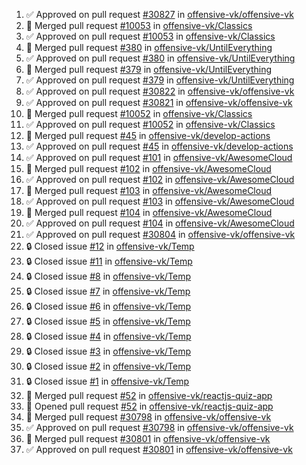 <!--START_SECTION:activity-->
1. ✅ Approved on pull request [#30827](https://github.com/offensive-vk/offensive-vk/pull/30827) in [offensive-vk/offensive-vk](https://github.com/offensive-vk/offensive-vk)
2. 🎉  Merged pull request [#10053](https://github.com/offensive-vk/Classics/pull/10053) in [offensive-vk/Classics](https://github.com/offensive-vk/Classics)
3. ✅ Approved on pull request [#10053](https://github.com/offensive-vk/Classics/pull/10053) in [offensive-vk/Classics](https://github.com/offensive-vk/Classics)
4. 🎉  Merged pull request [#380](https://github.com/offensive-vk/UntilEverything/pull/380) in [offensive-vk/UntilEverything](https://github.com/offensive-vk/UntilEverything)
5. ✅ Approved on pull request [#380](https://github.com/offensive-vk/UntilEverything/pull/380) in [offensive-vk/UntilEverything](https://github.com/offensive-vk/UntilEverything)
6. 🎉  Merged pull request [#379](https://github.com/offensive-vk/UntilEverything/pull/379) in [offensive-vk/UntilEverything](https://github.com/offensive-vk/UntilEverything)
7. ✅ Approved on pull request [#379](https://github.com/offensive-vk/UntilEverything/pull/379) in [offensive-vk/UntilEverything](https://github.com/offensive-vk/UntilEverything)
8. ✅ Approved on pull request [#30822](https://github.com/offensive-vk/offensive-vk/pull/30822) in [offensive-vk/offensive-vk](https://github.com/offensive-vk/offensive-vk)
9. ✅ Approved on pull request [#30821](https://github.com/offensive-vk/offensive-vk/pull/30821) in [offensive-vk/offensive-vk](https://github.com/offensive-vk/offensive-vk)
10. 🎉  Merged pull request [#10052](https://github.com/offensive-vk/Classics/pull/10052) in [offensive-vk/Classics](https://github.com/offensive-vk/Classics)
11. ✅ Approved on pull request [#10052](https://github.com/offensive-vk/Classics/pull/10052) in [offensive-vk/Classics](https://github.com/offensive-vk/Classics)
12. 🎉  Merged pull request [#45](https://github.com/offensive-vk/develop-actions/pull/45) in [offensive-vk/develop-actions](https://github.com/offensive-vk/develop-actions)
13. ✅ Approved on pull request [#45](https://github.com/offensive-vk/develop-actions/pull/45) in [offensive-vk/develop-actions](https://github.com/offensive-vk/develop-actions)
14. ✅ Approved on pull request [#101](https://github.com/offensive-vk/AwesomeCloud/pull/101) in [offensive-vk/AwesomeCloud](https://github.com/offensive-vk/AwesomeCloud)
15. 🎉  Merged pull request [#102](https://github.com/offensive-vk/AwesomeCloud/pull/102) in [offensive-vk/AwesomeCloud](https://github.com/offensive-vk/AwesomeCloud)
16. ✅ Approved on pull request [#102](https://github.com/offensive-vk/AwesomeCloud/pull/102) in [offensive-vk/AwesomeCloud](https://github.com/offensive-vk/AwesomeCloud)
17. 🎉  Merged pull request [#103](https://github.com/offensive-vk/AwesomeCloud/pull/103) in [offensive-vk/AwesomeCloud](https://github.com/offensive-vk/AwesomeCloud)
18. ✅ Approved on pull request [#103](https://github.com/offensive-vk/AwesomeCloud/pull/103) in [offensive-vk/AwesomeCloud](https://github.com/offensive-vk/AwesomeCloud)
19. 🎉  Merged pull request [#104](https://github.com/offensive-vk/AwesomeCloud/pull/104) in [offensive-vk/AwesomeCloud](https://github.com/offensive-vk/AwesomeCloud)
20. ✅ Approved on pull request [#104](https://github.com/offensive-vk/AwesomeCloud/pull/104) in [offensive-vk/AwesomeCloud](https://github.com/offensive-vk/AwesomeCloud)
21. ✅ Approved on pull request [#30804](https://github.com/offensive-vk/offensive-vk/pull/30804) in [offensive-vk/offensive-vk](https://github.com/offensive-vk/offensive-vk)
22. 🔒 Closed issue [#12](https://github.com/offensive-vk/Temp/issues/12) in [offensive-vk/Temp](https://github.com/offensive-vk/Temp)
23. 🔒 Closed issue [#11](https://github.com/offensive-vk/Temp/issues/11) in [offensive-vk/Temp](https://github.com/offensive-vk/Temp)
24. 🔒 Closed issue [#8](https://github.com/offensive-vk/Temp/issues/8) in [offensive-vk/Temp](https://github.com/offensive-vk/Temp)
25. 🔒 Closed issue [#7](https://github.com/offensive-vk/Temp/issues/7) in [offensive-vk/Temp](https://github.com/offensive-vk/Temp)
26. 🔒 Closed issue [#6](https://github.com/offensive-vk/Temp/issues/6) in [offensive-vk/Temp](https://github.com/offensive-vk/Temp)
27. 🔒 Closed issue [#5](https://github.com/offensive-vk/Temp/issues/5) in [offensive-vk/Temp](https://github.com/offensive-vk/Temp)
28. 🔒 Closed issue [#4](https://github.com/offensive-vk/Temp/issues/4) in [offensive-vk/Temp](https://github.com/offensive-vk/Temp)
29. 🔒 Closed issue [#3](https://github.com/offensive-vk/Temp/issues/3) in [offensive-vk/Temp](https://github.com/offensive-vk/Temp)
30. 🔒 Closed issue [#2](https://github.com/offensive-vk/Temp/issues/2) in [offensive-vk/Temp](https://github.com/offensive-vk/Temp)
31. 🔒 Closed issue [#1](https://github.com/offensive-vk/Temp/issues/1) in [offensive-vk/Temp](https://github.com/offensive-vk/Temp)
32. 🎉  Merged pull request [#52](https://github.com/offensive-vk/reactjs-quiz-app/pull/52) in [offensive-vk/reactjs-quiz-app](https://github.com/offensive-vk/reactjs-quiz-app)
33. 💪 Opened pull request [#52](https://github.com/offensive-vk/reactjs-quiz-app/pull/52) in [offensive-vk/reactjs-quiz-app](https://github.com/offensive-vk/reactjs-quiz-app)
34. 🎉  Merged pull request [#30798](https://github.com/offensive-vk/offensive-vk/pull/30798) in [offensive-vk/offensive-vk](https://github.com/offensive-vk/offensive-vk)
35. ✅ Approved on pull request [#30798](https://github.com/offensive-vk/offensive-vk/pull/30798) in [offensive-vk/offensive-vk](https://github.com/offensive-vk/offensive-vk)
36. 🎉  Merged pull request [#30801](https://github.com/offensive-vk/offensive-vk/pull/30801) in [offensive-vk/offensive-vk](https://github.com/offensive-vk/offensive-vk)
37. ✅ Approved on pull request [#30801](https://github.com/offensive-vk/offensive-vk/pull/30801) in [offensive-vk/offensive-vk](https://github.com/offensive-vk/offensive-vk)
<!--END_SECTION:activity-->